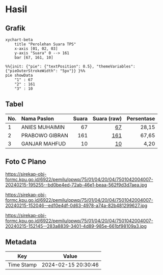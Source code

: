 # Hasil

## Grafik

```mermaid
xychart-beta
    title "Perolehan Suara TPS"
    x-axis [01, 02, 03]
    y-axis "Suara" 0 --> 161
    bar [67, 161, 10]
```

```mermaid
%%{init: {"pie": {"textPosition": 0.5}, "themeVariables": {"pieOuterStrokeWidth": "5px"}} }%%
pie showData
    "1" : 67
    "2" : 161
    "3" : 10
```

## Tabel

| No. | Nama Paslon    | Suara | Suara (raw) | Persentase |
|:--- |:-------------- | -----:| -----------:| ----------:|
| 1   | ANIES MUHAIMIN | 67    | [67][p-1]   | 28,15      |
| 2   | PRABOWO GIBRAN | 161   | [161][p-2]  | 67,65      |
| 3   | GANJAR MAHFUD  | 10    | [10][p-3]   | 4,20       |


[p-1]: https://github.com/gigit-pemilu/pemilu-2024-75-gorontalo/blob/main/pilpres/hitung-suara/sub/75-gorontalo/sub/01-gorontalo/sub/04-tibawa/sub/2004-tolotio/sub/007-tps/sub/paslon-1.txt
[p-2]: https://github.com/gigit-pemilu/pemilu-2024-75-gorontalo/blob/main/pilpres/hitung-suara/sub/75-gorontalo/sub/01-gorontalo/sub/04-tibawa/sub/2004-tolotio/sub/007-tps/sub/paslon-2.txt
[p-3]: https://github.com/gigit-pemilu/pemilu-2024-75-gorontalo/blob/main/pilpres/hitung-suara/sub/75-gorontalo/sub/01-gorontalo/sub/04-tibawa/sub/2004-tolotio/sub/007-tps/sub/paslon-3.txt

## Foto C Plano

https://sirekap-obj-formc.kpu.go.id/6922/pemilu/ppwp/75/01/04/20/04/7501042004007-20240215-195255--bd0be4ed-72ab-46e1-beaa-562f9d3d7aea.jpg

https://sirekap-obj-formc.kpu.go.id/6922/pemilu/ppwp/75/01/04/20/04/7501042004007-20240215-152046--ed10e4df-0d63-4978-a74a-82b481299627.jpg

https://sirekap-obj-formc.kpu.go.id/6922/pemilu/ppwp/75/01/04/20/04/7501042004007-20240215-152145--283a8839-3401-4d89-985e-661bf98109a3.jpg


## Metadata

| Key        | Value               |
| ---------- | ------------------- |
| Time Stamp | 2024-02-15 20:30:46 |



